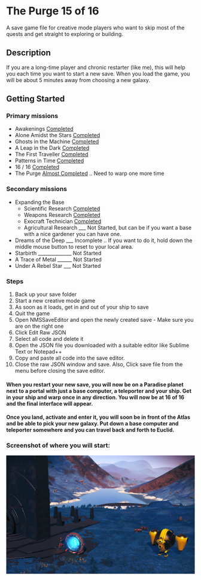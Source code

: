 # The Purge 15 of 16

A save game file for creative mode players who want to skip most of the quests and get straight to exploring or building. 

## Description

If you are a long-time player and chronic restarter (like me), this will help you each time you want to start a new save. When you load the game, you will be about 5 minutes away from choosing a new galaxy.

## Getting Started

### Primary missions

* Awakenings [Completed](https://nomanssky.fandom.com/wiki/Awakenings)
* Alone Amidst the Stars [Completed](https://nomanssky.fandom.com/wiki/Alone_Amidst_the_Stars)
* Ghosts in the Machine [Completed](https://nomanssky.fandom.com/wiki/Ghosts_in_the_Machine)
* A Leap in the Dark [Completed](https://nomanssky.fandom.com/wiki/A_Leap_in_the_Dark)
* The First Traveller [Completed](https://nomanssky.fandom.com/wiki/The_First_Traveller)
* Patterns in Time [Completed](https://nomanssky.fandom.com/wiki/Patterns_in_Time)
* 16 / 16 [Completed](https://nomanssky.fandom.com/wiki/16_/_16)
* The Purge [Almost Completed](https://nomanssky.fandom.com/wiki/The_Purge) .. Need to warp one more time

### Secondary missions

* Expanding the Base
    * Scientific Research [Completed](https://nomanssky.fandom.com/wiki/Scientific_Research)
    * Weapons Research [Completed](https://nomanssky.fandom.com/wiki/Weapons_Research)
    * Exocraft Technician [Completed](https://nomanssky.fandom.com/wiki/Exocraft_Technician)
    * Agricultural Research ___ Not Started, but can be if you want a base with a nice gardener you can have one.
* Dreams of the Deep ___ Incomplete .. If you want to do it, hold down the middle mouse button to reset to your local area.
* Starbirth ______________ Not Started
* A Trace of Metal ______ Not Started
* Under A Rebel Star ___ Not Started

### Steps

1.  Back up your save folder
2.  Start a new creative mode game
3.  As soon as it loads, get in and out of your ship to save
4.  Quit the game
5.  Open NMSSaveEditor and open the newly created save - Make sure you are on the right one
6.  Click Edit Raw JSON
7.  Select all code and delete it
8.  Open the JSON file you downloaded with a suitable editor like Sublime Text or Notepad++ 
9.  Copy and paste all code into the save editor.
10. Close the raw JSON window and save. Also, Click save file from the menu before closing the save editor.

#### When you restart your new save, you will now be on a Paradise planet next to a portal with just a base computer, a teleporter and your ship. Get in your ship and warp once in any direction. You will now be at 16 of 16 and the final interface will appear.

#### Once you land, activate and enter it, you will soon be in front of the Atlas and be able to pick your new galaxy. Put down a base computer and teleporter somewhere and you can travel back and forth to Euclid.

### Screenshot of where you will start:

![alt text](https://github.com/limbosworld/NMS-Saves/blob/main/Euclid%20Portal%20Paradise.JPG "Starting Point")

